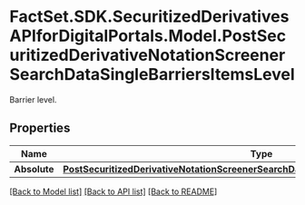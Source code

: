 # FactSet.SDK.SecuritizedDerivativesAPIforDigitalPortals.Model.PostSecuritizedDerivativeNotationScreenerSearchDataSingleBarriersItemsLevel
Barrier level.

## Properties

Name | Type | Description | Notes
------------ | ------------- | ------------- | -------------
**Absolute** | [**PostSecuritizedDerivativeNotationScreenerSearchDataSingleBarriersItemsLevelAbsolute**](PostSecuritizedDerivativeNotationScreenerSearchDataSingleBarriersItemsLevelAbsolute.md) |  | [optional] 

[[Back to Model list]](../README.md#documentation-for-models) [[Back to API list]](../README.md#documentation-for-api-endpoints) [[Back to README]](../README.md)

